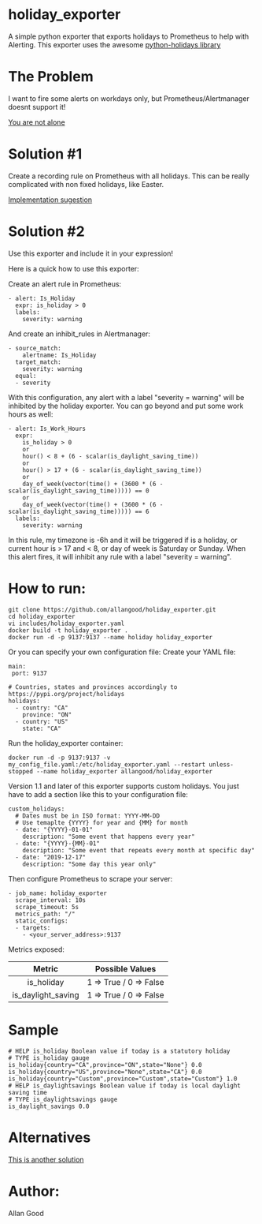 # holiday_exporter
A simple python exporter that exports holidays to Prometheus to help with Alerting.
This exporter uses the awesome [python-holidays library](https://pypi.org/project/holidays/)

# The Problem
I want to fire some alerts on workdays only, but Prometheus/Alertmanager doesnt support it!

[You are not alone](https://github.com/prometheus/alertmanager/issues/876)

# Solution #1
Create a recording rule on Prometheus with all holidays.
This can be really complicated with non fixed holidays, like Easter.

[Implementation sugestion](https://gist.github.com/roidelapluie/8c67e9c8fb18b310a4a90cb92a23056b)

# Solution #2
Use this exporter and include it in your expression!

Here is a quick how to use this exporter:

Create an alert rule in Prometheus:
```
- alert: Is_Holiday
  expr: is_holiday > 0
  labels:
    severity: warning
```

And create an inhibit_rules in Alertmanager:
```
- source_match:
    alertname: Is_Holiday
  target_match:
    severity: warning
  equal:
  - severity
```

With this configuration, any alert with a label "severity = warning" will be inhibited by the holiday exporter.
You can go beyond and put some work hours as well:
```
- alert: Is_Work_Hours
  expr:
    is_holiday > 0
    or
    hour() < 8 + (6 - scalar(is_daylight_saving_time))
    or
    hour() > 17 + (6 - scalar(is_daylight_saving_time))
    or
    day_of_week(vector(time() + (3600 * (6 - scalar(is_daylight_saving_time))))) == 0
    or
    day_of_week(vector(time() + (3600 * (6 - scalar(is_daylight_saving_time))))) == 6
  labels:
    severity: warning
```
In this rule, my timezone is -6h and it will be triggered if is a holiday, or current hour is > 17 and < 8, or day of week is Saturday or Sunday.
When this alert fires, it will inhibit any rule with a label "severity = warning".

# How to run:
```
git clone https://github.com/allangood/holiday_exporter.git
cd holiday_exporter
vi includes/holiday_exporter.yaml
docker build -t holiday_exporter .
docker run -d -p 9137:9137 --name holiday holiday_exporter
```
Or you can specify your own configuration file:
Create your YAML file:
```
main:
 port: 9137

# Countries, states and provinces accordingly to https://pypi.org/project/holidays
holidays:
  - country: "CA"
    province: "ON"
  - country: "US"
    state: "CA"
```
Run the holiday_exporter container:
```
docker run -d -p 9137:9137 -v my_config_file.yaml:/etc/holiday_exporter.yaml --restart unless-stopped --name holiday_exporter allangood/holiday_exporter
```

Version 1.1 and later of this exporter supports custom holidays.
You just have to add a section like this to your configuration file:
```
custom_holidays:
  # Dates must be in ISO format: YYYY-MM-DD
  # Use temaplte {YYYY} for year and {MM} for month
  - date: "{YYYY}-01-01"
    description: "Some event that happens every year"
  - date: "{YYYY}-{MM}-01"
    description: "Some event that repeats every month at specific day"
  - date: "2019-12-17"
    description: "Some day this year only"
```

Then configure Prometheus to scrape your server:
```
- job_name: holiday_exporter
  scrape_interval: 10s
  scrape_timeout: 5s
  metrics_path: "/"
  static_configs:
  - targets:
    - <your_server_address>:9137
```

Metrics exposed:

|       Metric       |        Possible Values       |
|:------------------:|:----------------------------:|
|     is_holiday     | 1 =&gt; True / 0 =&gt; False |
| is_daylight_saving | 1 =&gt; True / 0 =&gt; False |

# Sample
```
# HELP is_holiday Boolean value if today is a statutory holiday
# TYPE is_holiday gauge
is_holiday{country="CA",province="ON",state="None"} 0.0
is_holiday{country="US",province="None",state="CA"} 0.0
is_holiday{country="Custom",province="Custom",state="Custom"} 1.0
# HELP is_daylightsavings Boolean value if today is local daylight saving time
# TYPE is_daylightsavings gauge
is_daylight_savings 0.0
```

# Alternatives
[This is another solution](https://github.com/OneMainF/time-range-exporter)

# Author:
 Allan Good
